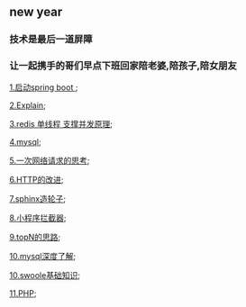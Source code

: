 ## new year

### 技术是最后一道屏障

### 让一起携手的哥们早点下班回家陪老婆,陪孩子,陪女朋友

[1.启动spring boot ](https://github.com/wulimax/blogs/blob/master/docs/1.md);

[2.Explain](https://github.com/wulimax/blogs/blob/master/docs/2.md);

[3.redis 单线程 支撑并发原理](https://github.com/wulimax/blogs/blob/master/docs/3.md);

[4.mysql](https://github.com/wulimax/blogs/blob/master/docs/mysql/README.md);

[5.一次网络请求的思考](https://github.com/wulimax/fs2/blob/master/http/README.md);

[6.HTTP的改进](https://github.com/wulimax/blogs/blob/master/docs/HTTP/README.md);

[7.sphinx造轮子](https://github.com/wulimax/fs2/blob/master/sphinx/README.md);

[8.小程序拦截器](https://github.com/wulimax/fs2/blob/master/wx/intercepto.js);

[9.topN的思路](https://github.com/wulimax/fs2/blob/master/TopN/README.md);

[10.mysql深度了解](https://github.com/wulimax/blogs/blob/master/docs/mysql/mysql.md);

[10.swoole基础知识](https://github.com/wulimax/fs2/blob/master/swoole/READMY.md);

[11.PHP](https://github.com/wulimax/blogs/blob/master/docs/php/README.md);